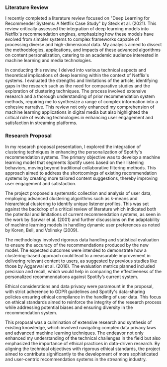 ### Literature Review

I recently completed a literature review focused on "Deep Learning for Recommender Systems: A Netflix Case Study" by Steck et al. (2021). This review critically assessed the integration of deep learning models into Netflix's recommendation engines, emphasizing how these models have evolved from simpler systems to complex frameworks capable of processing diverse and high-dimensional data. My analysis aimed to dissect the methodologies, applications, and impacts of these advanced algorithms on content personalization, catering to an academic audience interested in machine learning and media technologies.

In conducting this review, I delved into various technical aspects and theoretical implications of deep learning within the context of Netflix's systems. I evaluated the strengths and limitations of the article, identifying gaps in the research such as the need for comparative studies and the exploration of clustering techniques. The process involved extensive research and a thorough understanding of prior recommendation system methods, requiring me to synthesize a range of complex information into a cohesive narrative. This review not only enhanced my comprehension of machine learning applications in digital media but also highlighted the critical role of evolving technologies in enhancing user engagement and satisfaction in streaming platforms.

### Research Proposal

In my research proposal presentation, I explored the integration of clustering techniques in enhancing the personalization of Spotify's recommendation systems. The primary objective was to develop a machine learning model that segments Spotify users based on their listening behaviors, moving beyond traditional collaborative filtering methods. This approach aimed to address the shortcomings of existing recommendation systems by creating more tailored content suggestions, thereby improving user engagement and satisfaction.

The project proposed a systematic collection and analysis of user data, employing advanced clustering algorithms such as k-means and hierarchical clustering to identify unique listener profiles. This was set against the backdrop of a critical review of literature which indicated both the potential and limitations of current recommendation systems, as seen in the work by Sarwar et al. (2001) and further discussions on the adaptability of machine learning models in handling dynamic user preferences as noted by Koren, Bell, and Volinsky (2009).

The methodology involved rigorous data handling and statistical evaluation to ensure the accuracy of the recommendations produced by the new model. The expected outcomes were intended to demonstrate how a clustering-based approach could lead to a measurable improvement in delivering relevant content to users, as suggested by previous studies like those by Aggarwal et al. (2016). The evaluation metrics planned included precision and recall, which would help in comparing the effectiveness of the personalized recommendations against Spotify’s current system.

Ethical considerations and data privacy were paramount in the proposal, with strict adherence to GDPR guidelines and Spotify's data-sharing policies ensuring ethical compliance in the handling of user data. This focus on ethical standards aimed to reinforce the integrity of the research process while addressing potential biases and ensuring diversity in the recommendation system.

This proposal was a culmination of extensive research and synthesis of existing knowledge, which involved navigating complex data privacy laws and advanced machine learning techniques. The endeavor not only enhanced my understanding of the technical challenges in the field but also emphasized the importance of ethical practices in data-driven research. By aligning the technical objectives with rigorous ethical standards, the project aimed to contribute significantly to the development of more sophisticated and user-centric recommendation systems in the streaming industry.
